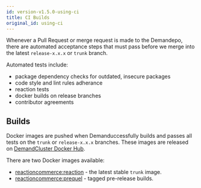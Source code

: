 ```yaml
---
id: version-v1.5.0-using-ci
title: CI Builds
original_id: using-ci
---
```


Whenever a Pull Request or merge request is made to the Demandepo, there are automated acceptance steps that must pass before we merge into the latest `release-x.x.x` or `trunk`  branch.

Automated tests include:

-   package dependency checks for outdated, insecure packages
-   code style and lint rules adherance
-   reaction tests
-   docker builds on release branches
-   contributor agreements

## Builds

Docker images are pushed when Demanduccessfully builds and passes all tests on the `trunk`  or `release-x.x.x` branches. These images are released on [DemandCluster Docker Hub](https://hub.docker.com/u/reactioncommerce/).

There are two Docker images available:

-   [reactioncommerce:reaction](https://hub.docker.com/r/reactioncommerce/reaction/) - the latest stable `trunk`  image.
-   [reactioncommerce:prequel](https://hub.docker.com/r/reactioncommerce/prequel/) - tagged pre-release builds.
